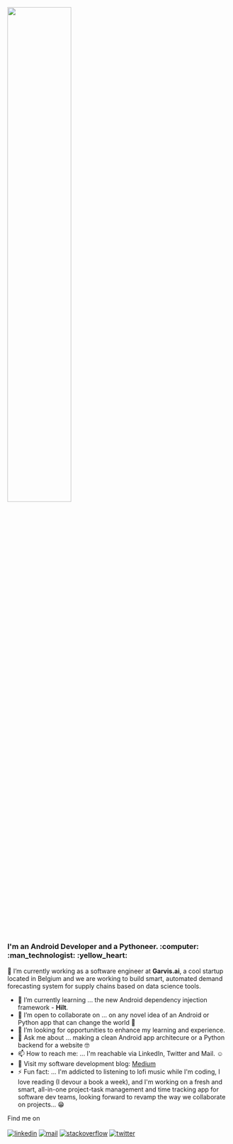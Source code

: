 <p  align="left" > <img width=53.5%  src="https://user-images.githubusercontent.com/34805906/94922526-0481e200-04d8-11eb-9300-e42c9bfea9f8.png"></p> 

<h3>I'm an Android Developer and a Pythoneer. :computer: :man_technologist:	:yellow_heart: </h3>

🔭 I’m currently working as a software engineer at **Garvis.ai**, a cool startup located in Belgium and we are working to build smart, automated demand forecasting system for supply chains based on data science tools.

- 🌱 I’m currently learning ... the new Android dependency injection framework - **Hilt**. 
- 👯 I’m open to collaborate on ... on any novel idea of an Android or Python app that can change the world :monocle_face:
- 🤔 I’m looking for opportunities to enhance my learning and experience.
- 💬 Ask me about ... making a clean Android app architecure or a Python backend for a website :nerd_face: 
- 📫 How to reach me: ... I'm reachable via LinkedIn, Twitter and Mail. :relaxed:	
- :book: Visit my software development blog: [Medium](https://medium.com/@ipom)
- ⚡ Fun fact: ... I'm addicted to listening to lofi music while I'm coding, I love reading (I devour a book a week), and I'm working on a fresh and smart, all-in-one project-task management and time tracking app for software dev teams, looking forward to revamp the way we collaborate on projects... :grin:	

Find me on <br><br>
[![linkedin](https://user-images.githubusercontent.com/34805906/94926440-6f361c00-04de-11eb-9d29-1e5bb0c9ceea.png)](https://www.linkedin.com/in/yashprakash13/) [![mail](https://user-images.githubusercontent.com/34805906/94926923-2af74b80-04df-11eb-9367-f5aff2e60438.png)](mailto:yashprakash13@gmail.com)  [![stackoverflow](https://user-images.githubusercontent.com/34805906/94926630-b1f7f400-04de-11eb-97ea-03e7369ef8f7.png)](https://stackoverflow.com/users/9465530/costa) [![twitter](https://user-images.githubusercontent.com/34805906/94928703-b96ccc80-04e1-11eb-82e5-3bebadc04714.png)](https://twitter.com/csandyash)


